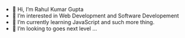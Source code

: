 - 👋 Hi, I’m Rahul Kumar Gupta
- 👀 I’m interested in Web Development and Software Developement
- 🌱 I’m currently learning JavaScript and such more thing.
- 💞️ I’m looking to goes next level ...

<!---
rahulshivan05/rahulshivan05 is a ✨ special ✨ repository because its `README.md` (this file) appears on your GitHub profile.
You can click the Preview link to take a look at your changes.
--->

